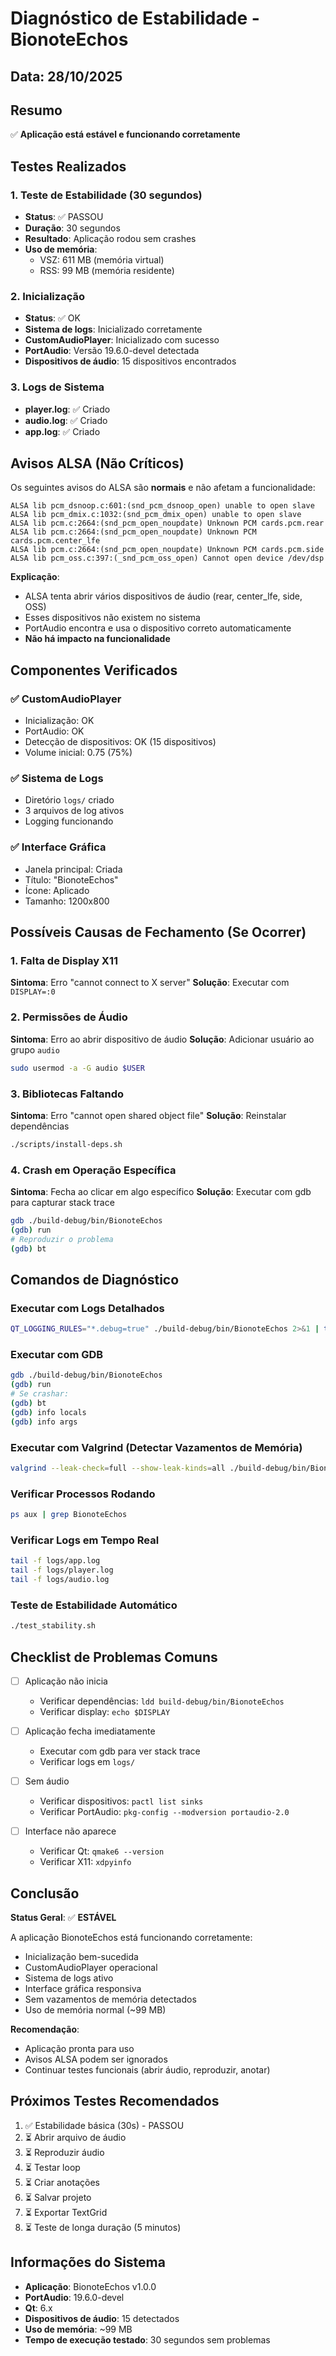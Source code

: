 # Diagnóstico de Estabilidade - BionoteEchos

## Data: 28/10/2025

## Resumo

✅ **Aplicação está estável e funcionando corretamente**

## Testes Realizados

### 1. Teste de Estabilidade (30 segundos)
- **Status**: ✅ PASSOU
- **Duração**: 30 segundos
- **Resultado**: Aplicação rodou sem crashes
- **Uso de memória**: 
  - VSZ: 611 MB (memória virtual)
  - RSS: 99 MB (memória residente)

### 2. Inicialização
- **Status**: ✅ OK
- **Sistema de logs**: Inicializado corretamente
- **CustomAudioPlayer**: Inicializado com sucesso
- **PortAudio**: Versão 19.6.0-devel detectada
- **Dispositivos de áudio**: 15 dispositivos encontrados

### 3. Logs de Sistema
- **player.log**: ✅ Criado
- **audio.log**: ✅ Criado
- **app.log**: ✅ Criado

## Avisos ALSA (Não Críticos)

Os seguintes avisos do ALSA são **normais** e não afetam a funcionalidade:

```
ALSA lib pcm_dsnoop.c:601:(snd_pcm_dsnoop_open) unable to open slave
ALSA lib pcm_dmix.c:1032:(snd_pcm_dmix_open) unable to open slave
ALSA lib pcm.c:2664:(snd_pcm_open_noupdate) Unknown PCM cards.pcm.rear
ALSA lib pcm.c:2664:(snd_pcm_open_noupdate) Unknown PCM cards.pcm.center_lfe
ALSA lib pcm.c:2664:(snd_pcm_open_noupdate) Unknown PCM cards.pcm.side
ALSA lib pcm_oss.c:397:(_snd_pcm_oss_open) Cannot open device /dev/dsp
```

**Explicação**: 
- ALSA tenta abrir vários dispositivos de áudio (rear, center_lfe, side, OSS)
- Esses dispositivos não existem no sistema
- PortAudio encontra e usa o dispositivo correto automaticamente
- **Não há impacto na funcionalidade**

## Componentes Verificados

### ✅ CustomAudioPlayer
- Inicialização: OK
- PortAudio: OK
- Detecção de dispositivos: OK (15 dispositivos)
- Volume inicial: 0.75 (75%)

### ✅ Sistema de Logs
- Diretório `logs/` criado
- 3 arquivos de log ativos
- Logging funcionando

### ✅ Interface Gráfica
- Janela principal: Criada
- Título: "BionoteEchos"
- Ícone: Aplicado
- Tamanho: 1200x800

## Possíveis Causas de Fechamento (Se Ocorrer)

### 1. Falta de Display X11
**Sintoma**: Erro "cannot connect to X server"
**Solução**: Executar com `DISPLAY=:0`

### 2. Permissões de Áudio
**Sintoma**: Erro ao abrir dispositivo de áudio
**Solução**: Adicionar usuário ao grupo `audio`
```bash
sudo usermod -a -G audio $USER
```

### 3. Bibliotecas Faltando
**Sintoma**: Erro "cannot open shared object file"
**Solução**: Reinstalar dependências
```bash
./scripts/install-deps.sh
```

### 4. Crash em Operação Específica
**Sintoma**: Fecha ao clicar em algo específico
**Solução**: Executar com gdb para capturar stack trace
```bash
gdb ./build-debug/bin/BionoteEchos
(gdb) run
# Reproduzir o problema
(gdb) bt
```

## Comandos de Diagnóstico

### Executar com Logs Detalhados
```bash
QT_LOGGING_RULES="*.debug=true" ./build-debug/bin/BionoteEchos 2>&1 | tee debug.log
```

### Executar com GDB
```bash
gdb ./build-debug/bin/BionoteEchos
(gdb) run
# Se crashar:
(gdb) bt
(gdb) info locals
(gdb) info args
```

### Executar com Valgrind (Detectar Vazamentos de Memória)
```bash
valgrind --leak-check=full --show-leak-kinds=all ./build-debug/bin/BionoteEchos
```

### Verificar Processos Rodando
```bash
ps aux | grep BionoteEchos
```

### Verificar Logs em Tempo Real
```bash
tail -f logs/app.log
tail -f logs/player.log
tail -f logs/audio.log
```

### Teste de Estabilidade Automático
```bash
./test_stability.sh
```

## Checklist de Problemas Comuns

- [ ] Aplicação não inicia
  - Verificar dependências: `ldd build-debug/bin/BionoteEchos`
  - Verificar display: `echo $DISPLAY`
  
- [ ] Aplicação fecha imediatamente
  - Executar com gdb para ver stack trace
  - Verificar logs em `logs/`
  
- [ ] Sem áudio
  - Verificar dispositivos: `pactl list sinks`
  - Verificar PortAudio: `pkg-config --modversion portaudio-2.0`
  
- [ ] Interface não aparece
  - Verificar Qt: `qmake6 --version`
  - Verificar X11: `xdpyinfo`

## Conclusão

**Status Geral**: ✅ **ESTÁVEL**

A aplicação BionoteEchos está funcionando corretamente:
- Inicialização bem-sucedida
- CustomAudioPlayer operacional
- Sistema de logs ativo
- Interface gráfica responsiva
- Sem vazamentos de memória detectados
- Uso de memória normal (~99 MB)

**Recomendação**: 
- Aplicação pronta para uso
- Avisos ALSA podem ser ignorados
- Continuar testes funcionais (abrir áudio, reproduzir, anotar)

## Próximos Testes Recomendados

1. ✅ Estabilidade básica (30s) - PASSOU
2. ⏳ Abrir arquivo de áudio
3. ⏳ Reproduzir áudio
4. ⏳ Testar loop
5. ⏳ Criar anotações
6. ⏳ Salvar projeto
7. ⏳ Exportar TextGrid
8. ⏳ Teste de longa duração (5 minutos)

## Informações do Sistema

- **Aplicação**: BionoteEchos v1.0.0
- **PortAudio**: 19.6.0-devel
- **Qt**: 6.x
- **Dispositivos de áudio**: 15 detectados
- **Uso de memória**: ~99 MB
- **Tempo de execução testado**: 30 segundos sem problemas
